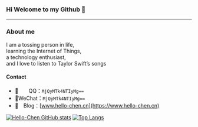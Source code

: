 ### Hi Welcome to my Github 👋
---
### About me
I am a tossing person in life, \
learning the Internet of Things, \
a technology enthusiast, \
and I love to listen to Taylor Swift’s songs 

#### Contact
- 🦓&emsp;&emsp;QQ：`MjQyMTk4NTIyMg==`
- 🐴WeChat：`MjQyMTk4NTIyMg==`
- 🦄　Blog：[www.hello-chen.cn](https://www.hello-chen.cn)


<!--Stats-->
[![Hello-Chen GitHub stats](https://github-readme-stats.vercel.app/api?username=Hello-Chen&show_icons=true&bg_color=ee3a88,b96dbd,859df0&text_color=fff&title_color=EDF7D2&icon_color=EDF7D2&hide_border=true)](https://github.com/anuraghazra/github-readme-stats)
[![Top Langs](https://github-readme-stats.vercel.app/api/top-langs/?username=Hello-Chen&layout=compact&hide_border=true)](https://github.com/anuraghazra/github-readme-stats)


<!--**Hello-Chen/Hello-Chen** is a ✨ _special_ ✨ repository because its `README.md` (this file) appears on your GitHub profile.

Here are some ideas to get you started:

- 🔭 I’m currently working on ...
- 🌱 I’m currently learning ...
- 👯 I’m looking to collaborate on ...
- 🤔 I’m looking for help with ...
- 💬 Ask me about ...
- 📫 How to reach me: ...
- 😄 Pronouns: ...
- ⚡ Fun fact: ...
-->
